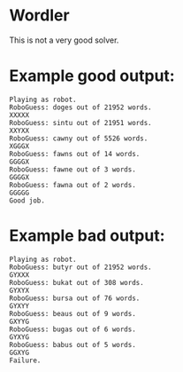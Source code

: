 # Wordler
This is not a very good solver.

# Example good output:
```
Playing as robot.
RoboGuess: doges out of 21952 words.
XXXXX
RoboGuess: sintu out of 21951 words.
XXYXX
RoboGuess: cawny out of 5526 words.
XGGGX
RoboGuess: fawns out of 14 words.
GGGGX
RoboGuess: fawne out of 3 words.
GGGGX
RoboGuess: fawna out of 2 words.
GGGGG
Good job.
```
# Example bad output:
```
Playing as robot.
RoboGuess: butyr out of 21952 words.
GYXXX
RoboGuess: bukat out of 308 words.
GYXYX
RoboGuess: bursa out of 76 words.
GYXYY
RoboGuess: beaus out of 9 words.
GXYYG
RoboGuess: bugas out of 6 words.
GYXYG
RoboGuess: babus out of 5 words.
GGXYG
Failure.
```
